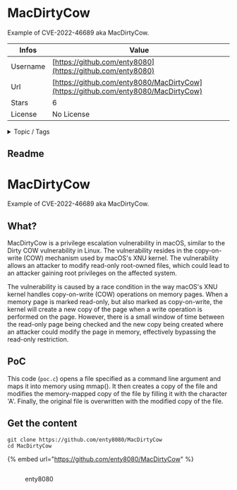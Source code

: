 # MacDirtyCow

Example of CVE-2022-46689 aka MacDirtyCow.

| Infos    | Value                                                              |
| -------- | -------------------------------------------------------------------|
| Username | [https://github.com/enty8080](https://github.com/enty8080) |
| Url      | [https://github.com/enty8080/MacDirtyCow](https://github.com/enty8080/MacDirtyCow)                                               |
| Stars    | 6                                                          |
| License  | No License                                                        |

<details>

<summary>Topic / Tags</summary>

* cve* cve-2022-46689* exploit* jailbreak* macdirtycow* macos

</details>

## Readme

# MacDirtyCow

Example of CVE-2022-46689 aka MacDirtyCow.

## What?

MacDirtyCow is a privilege escalation vulnerability in macOS, similar to the Dirty COW vulnerability in Linux. The vulnerability resides in the copy-on-write (COW) mechanism used by macOS's XNU kernel. The vulnerability allows an attacker to modify read-only root-owned files, which could lead to an attacker gaining root privileges on the affected system.

The vulnerability is caused by a race condition in the way macOS's XNU kernel handles copy-on-write (COW) operations on memory pages. When a memory page is marked read-only, but also marked as copy-on-write, the kernel will create a new copy of the page when a write operation is performed on the page. However, there is a small window of time between the read-only page being checked and the new copy being created where an attacker could modify the page in memory, effectively bypassing the read-only restriction.

## PoC

This code (`poc.c`) opens a file specified as a command line argument and maps it into memory using mmap(). It then creates a copy of the file and modifies the memory-mapped copy of the file by filling it with the character 'A'. Finally, the original file is overwritten with the modified copy of the file.



## Get the content

```
git clone https://github.com/enty8080/MacDirtyCow
cd MacDirtyCow
```

{% embed url="https://github.com/enty8080/MacDirtyCow" %}

<figure><img src="https://avatars.githubusercontent.com/u/54115104?v=4" alt=""><figcaption><p>enty8080</p></figcaption></figure>
